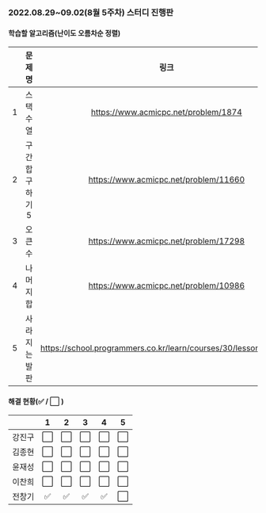 ### 2022.08.29~09.02(8월 5주차) 스터디 진행판

#### 학습할 알고리즘(난이도 오름차순 정렬)

|      |   문제명    |                 링크                  | 난이도 |
| :--: | :---------: | :-----------------------------------: | :----: |
|  1   | 스택 수열 | https://www.acmicpc.net/problem/1874 | 실버2 |
|  2   | 구간 합 구하기 5 | https://www.acmicpc.net/problem/11660 | 실버1 |
|  3   | 오큰수 | https://www.acmicpc.net/problem/17298 | 골드4 |
|  4   | 나머지 합 | https://www.acmicpc.net/problem/10986 | 골드3 |
|  5   | 사라지는 발판 | https://school.programmers.co.kr/learn/courses/30/lessons/92345 | Lv.3 |

#### 해결 현황(:white_check_mark: / :white_large_square:  )

|        |          1           |          2           |          3           |          4           |          5           |
| :----: | :------------------: | :------------------: | :------------------: | :------------------: | :------------------: |
| 강진구 | :white_large_square: | :white_large_square: | :white_large_square: | :white_large_square: | :white_large_square: |
| 김종현 | :white_large_square: | :white_large_square: | :white_large_square: | :white_large_square: | :white_large_square: |
|  윤재성  | :white_large_square: | :white_large_square: | :white_large_square: | :white_large_square: | :white_large_square: |
| 이찬희 | :white_large_square: | :white_large_square: | :white_large_square: | :white_large_square: | :white_large_square: |
| 전창기 |  :white_check_mark:  |  :white_check_mark:  |  :white_check_mark:  |  :white_check_mark:  |  :white_large_square:  |
